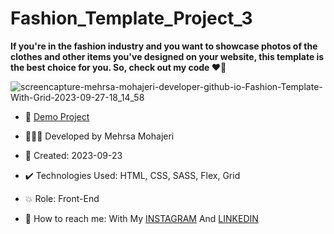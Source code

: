 # Fashion_Template_Project_3

**If you're in the fashion industry and you want to showcase photos of the clothes and other items you've designed on your website, this template is the best choice for you. So, check out my code ♥️🎀**

![screencapture-mehrsa-mohajeri-developer-github-io-Fashion-Template-With-Grid-2023-09-27-18_14_58](https://github.com/Mehrsa-Mohajeri-Developer/Fashion_Template_With_Grid/assets/145048780/656dcf37-0411-48fc-aae5-8136a80e8209)

- 🔗 [Demo Project](https://mehrsamohajeri.github.io/Fashion_Template_Project_3/)

- 👩🏻‍💻 Developed by Mehrsa Mohajeri

- 📆 Created: 2023-09-23

- ✔️ Technologies Used: HTML, CSS, SASS, Flex, Grid

- 💥 Role: Front-End

- 📲 How to reach me: With My [INSTAGRAM](https://www.instagram.com/mehrsa_mohajeri_developer) And [LINKEDIN](https://www.linkedin.com/in/mehrsa-mohajeri-developer)
